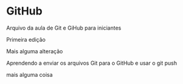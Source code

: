 # GitHub

Arquivo da aula de Git e GiHub para iniciantes

Primeira edição

Mais alguma alteração

Aprendendo a enviar os arquivos Git para o GitHub e usar o git push

mais alguma coisa
